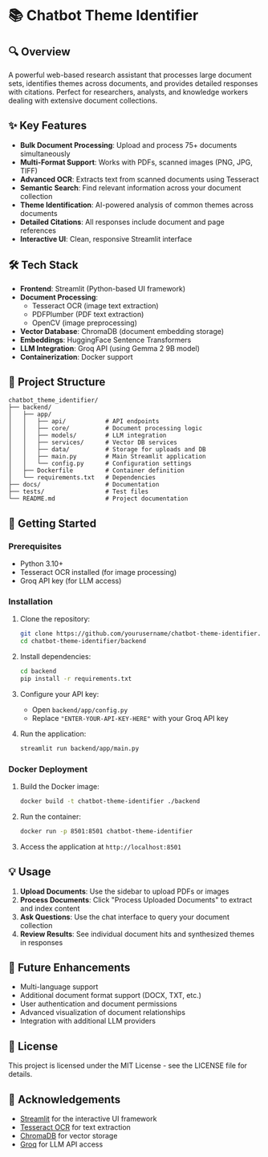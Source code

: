 # 📚 Chatbot Theme Identifier

## 🔍 Overview
A powerful web-based research assistant that processes large document sets, identifies themes across documents, and provides detailed responses with citations. Perfect for researchers, analysts, and knowledge workers dealing with extensive document collections.

## ✨ Key Features
- **Bulk Document Processing**: Upload and process 75+ documents simultaneously
- **Multi-Format Support**: Works with PDFs, scanned images (PNG, JPG, TIFF)
- **Advanced OCR**: Extracts text from scanned documents using Tesseract
- **Semantic Search**: Find relevant information across your document collection
- **Theme Identification**: AI-powered analysis of common themes across documents
- **Detailed Citations**: All responses include document and page references
- **Interactive UI**: Clean, responsive Streamlit interface

## 🛠️ Tech Stack
- **Frontend**: Streamlit (Python-based UI framework)
- **Document Processing**: 
  - Tesseract OCR (image text extraction)
  - PDFPlumber (PDF text extraction)
  - OpenCV (image preprocessing)
- **Vector Database**: ChromaDB (document embedding storage)
- **Embeddings**: HuggingFace Sentence Transformers
- **LLM Integration**: Groq API (using Gemma 2 9B model)
- **Containerization**: Docker support

## 📂 Project Structure
```
chatbot_theme_identifier/
├── backend/
│   ├── app/
│   │   ├── api/           # API endpoints
│   │   ├── core/          # Document processing logic
│   │   ├── models/        # LLM integration
│   │   ├── services/      # Vector DB services
│   │   ├── data/          # Storage for uploads and DB
│   │   ├── main.py        # Main Streamlit application
│   │   └── config.py      # Configuration settings
│   ├── Dockerfile         # Container definition
│   └── requirements.txt   # Dependencies
├── docs/                  # Documentation
├── tests/                 # Test files
└── README.md              # Project documentation
```

## 🚀 Getting Started

### Prerequisites
- Python 3.10+
- Tesseract OCR installed (for image processing)
- Groq API key (for LLM access)

### Installation

1. Clone the repository:
   ```bash
   git clone https://github.com/yourusername/chatbot-theme-identifier.git
   cd chatbot-theme-identifier/backend
   ```

2. Install dependencies:
   ```bash
   cd backend
   pip install -r requirements.txt
   ```

3. Configure your API key:
   - Open `backend/app/config.py`
   - Replace `"ENTER-YOUR-API-KEY-HERE"` with your Groq API key

4. Run the application:
   ```bash
   streamlit run backend/app/main.py
   ```

### Docker Deployment

1. Build the Docker image:
   ```bash
   docker build -t chatbot-theme-identifier ./backend
   ```

2. Run the container:
   ```bash
   docker run -p 8501:8501 chatbot-theme-identifier
   ```

3. Access the application at `http://localhost:8501`

## 💡 Usage

1. **Upload Documents**: Use the sidebar to upload PDFs or images
2. **Process Documents**: Click "Process Uploaded Documents" to extract and index content
3. **Ask Questions**: Use the chat interface to query your document collection
4. **Review Results**: See individual document hits and synthesized themes in responses

## 🔮 Future Enhancements
- Multi-language support
- Additional document format support (DOCX, TXT, etc.)
- User authentication and document permissions
- Advanced visualization of document relationships
- Integration with additional LLM providers

## 📝 License
This project is licensed under the MIT License - see the LICENSE file for details.

## 🙏 Acknowledgements
- [Streamlit](https://streamlit.io/) for the interactive UI framework
- [Tesseract OCR](https://github.com/tesseract-ocr/tesseract) for text extraction
- [ChromaDB](https://www.trychroma.com/) for vector storage
- [Groq](https://groq.com/) for LLM API access